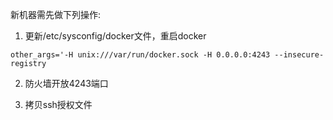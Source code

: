 新机器需先做下列操作:
1. 更新/etc/sysconfig/docker文件，重启docker
```
other_args='-H unix:///var/run/docker.sock -H 0.0.0.0:4243 --insecure-registry 
```

2. 防火墙开放4243端口

3. 拷贝ssh授权文件